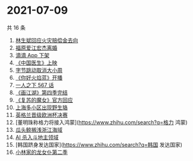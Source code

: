 # 2021-07-09

共 16 条

<!-- BEGIN -->
<!-- 最后更新时间 Fri Jul 09 2021 19:04:42 GMT+0800 (China Standard Time) -->

1. [林生斌回应火灾赔偿金去向](https://www.zhihu.com/search?q=林生斌)
2. [福原爱江宏杰离婚](https://www.zhihu.com/search?q=福原爱)
3. [滴滴 App 下架](https://www.zhihu.com/search?q=滴滴下架)
4. [《中国医生》上映](https://www.zhihu.com/search?q=中国医生)
5. [字节跳动取消大小周](https://www.zhihu.com/search?q=字节跳动)
6. [《你好火焰蓝》开播](https://www.zhihu.com/search?q=你好火焰蓝)
7. [一人之下 567 话](https://www.zhihu.com/search?q=一人之下)
8. [《画江湖》第四季完结](https://www.zhihu.com/search?q=画江湖之不良人)
9. [《复苏的魔女》官方回应](https://www.zhihu.com/search?q=复苏的魔女)
10. [上海多小区出现野生貉](https://www.zhihu.com/search?q=野生貉)
11. [英格兰晋级欧洲杯决赛](https://www.zhihu.com/search?q=英格兰队)
12. [董明珠称格力将接入鸿蒙](https://www.zhihu.com/search?q=格力 鸿蒙)
13. [瓜头鲸搁浅浙江海域](https://www.zhihu.com/search?q=瓜头鲸搁浅)
14. [AI 杀入斗地主领域](https://www.zhihu.com/search?q=AI斗地主)
15. [韩国跻身发达国家](https://www.zhihu.com/search?q=韩国 发达国家)
16. [小林家的龙女仆第二季](https://www.zhihu.com/search?q=小林家的龙女仆)

<!-- END -->
